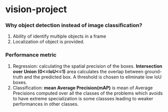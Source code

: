# vision-project

### Why object detection instead of image classification?
1. Ability of identify multiple objects in a frame
2. Localization of object is provided.

### Performance metric
1. Regression: calculating the spatial precision of the boxes. **Intersection over Union (0<=IoU<=1)** area calculates the overlap between ground-truth and the predicted box. A threshold is chosen to eliminate low IoU boxes.
2. Classification: **mean Average Precision(mAP)** is mean of Average Precisions computed over all the classes of the problems which avoids to have extreme specialization is some classses leading to weaker performances in other classes.


